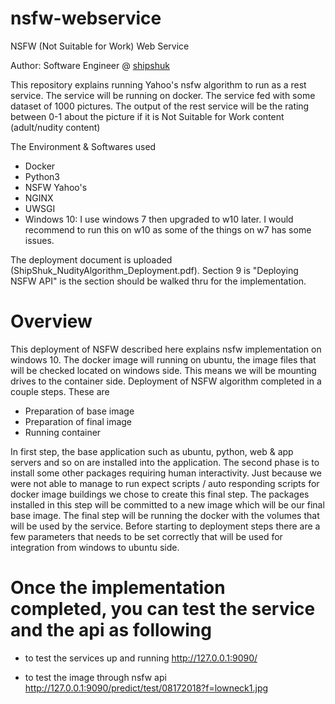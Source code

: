 # nsfw-webservice
NSFW (Not Suitable for Work) Web Service

Author: Software Engineer @ [shipshuk](http://www.shipshuk.com)

This repository explains running Yahoo's nsfw algorithm to run as a rest service. The service will be running on docker. The service fed with some 
dataset of 1000 pictures. The output of the rest service will be the rating between 0-1 about the picture if it is Not Suitable for Work content (adult/nudity content)

The Environment & Softwares used
- Docker
- Python3
- NSFW Yahoo's
- NGINX
- UWSGI
- Windows 10: I use windows 7 then upgraded to w10 later. I would recommend to run this on w10 as some of the things on w7 has some issues.

The deployment document is uploaded (ShipShuk_NudityAlgorithm_Deployment.pdf). Section 9 is "Deploying NSFW API" is the section should be walked 
thru for the implementation. 

# Overview

This deployment of NSFW described here explains nsfw implementation on windows 10. The docker image will running on ubuntu, the image files that will be checked located on windows side. This means we will be mounting drives to the container side. 
Deployment of NSFW algorithm completed in a couple steps. These are 

-	Preparation of base image
-	Preparation of final image
-	Running container

In first step, the base application such as ubuntu, python, web & app servers and so on are installed into the application. The second phase is to install some other packages requiring human interactivity. Just because we were not able to manage to run expect scripts / auto responding scripts for docker image buildings we chose to create this final step. The packages installed in this step will be committed to a new image which will be our final base image.
The final step will be running the docker with the volumes that will be used by the service. 
Before starting to deployment steps there are a few parameters that needs to be set correctly that will be used for integration from windows to ubuntu side.

# Once the implementation completed, you can test the service and the api as following

- to test the services up and running
http://127.0.0.1:9090/

- to test the image through nsfw api
http://127.0.0.1:9090/predict/test/08172018?f=lowneck1.jpg

